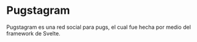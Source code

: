 # Pugstagram

Pugstagram es una red social para pugs, el cual fue hecha por medio del framework de Svelte.